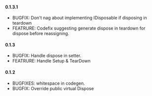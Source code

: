 #### 0.1.3.1
* BUGFIX: Don't nag about implementing IDisposable if disposing in teardown
* FEATRURE: Codefix suggesting generate dispose in teardown for dispose before reassigning.

#### 0.1.3
* BUGFIX: Handle dispose in setter.
* FEATRURE: Handle Setup & TearDown

#### 0.1.2
* BUGFIXES: whitespace in codegen.
* BUGFIX: Override public virtual Dispose
